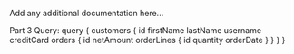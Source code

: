 Add any additional documentation here...

Part 3 Query:
query {
  customers {
    id
    firstName
    lastName
    username
    creditCard
    orders {
      id
      netAmount
      orderLines {
        id
        quantity
        orderDate
      }
    }
  }
}